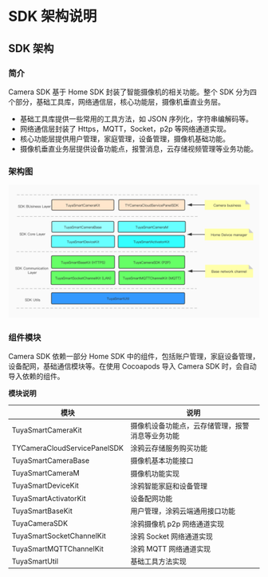 # SDK 架构说明

## SDK 架构

### 简介

Camera SDK 基于 Home SDK 封装了智能摄像机的相关功能。整个 SDK 分为四个部分，基础工具库，网络通信层，核心功能层，摄像机垂直业务层。

* 基础工具库提供一些常用的工具方法，如 JSON 序列化，字符串编解码等。
* 网络通信层封装了 Https，MQTT，Socket，p2p 等网络通道实现。
* 核心功能层提供用户管理，家庭管理，设备管理，摄像机基础功能。
* 摄像机垂直业务层提供设备功能点，报警消息，云存储视频管理等业务功能。

### 架构图

![architecture](./images/architecture.jpg)

### 组件模块

Camera SDK 依赖一部分 Home SDK 中的组件，包括账户管理，家庭设备管理，设备配网，基础通信模块等。在使用 Cocoapods 导入 Camera SDK 时，会自动导入依赖的组件。

**模块说明**

| 模块                         | 说明                                             |
| ---------------------------- | ------------------------------------------------ |
| TuyaSmartCameraKit           | 摄像机设备功能点，云存储管理，报警消息等业务功能 |
| TYCameraCloudServicePanelSDK | 涂鸦云存储服务购买功能                           |
| TuyaSmartCameraBase          | 摄像机基本功能接口                               |
| TuyaSmartCameraM             | 摄像机功能实现                                   |
| TuyaSmartDeviceKit           | 涂鸦智能家庭和设备管理                           |
| TuyaSmartActivatorKit        | 设备配网功能                                     |
| TuyaSmartBaseKit             | 用户管理，涂鸦云端通用接口功能                   |
| TuyaCameraSDK                | 涂鸦摄像机 p2p 网络通道实现                      |
| TuyaSmartSocketChannelKit    | 涂鸦 Socket 网络通道实现                         |
| TuyaSmartMQTTChannelKit      | 涂鸦 MQTT 网络通道实现                           |
| TuyaSmartUtil                | 基础工具方法实现                                 |



